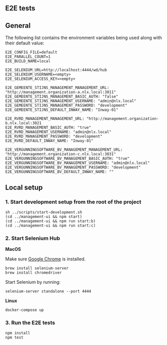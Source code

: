 E2E tests
---

## General

The following list contains the environment variables
being used along with their default value:

```
E2E_CONFIG_FILE=default
E2E_PARALLEL_COUNT=1
E2E_BUILD_NAME=local

E2E_SELENIUM_URL=http://localhost:4444/wd/hub
E2E_SELENIUM_USERNAME=<empty>
E2E_SELENIUM_ACCESS_KEY=<empty>

E2E_GEMEENTE_STIJNS_MANAGEMENT_MANAGEMENT_URL: "http://management.organization-a.nlx.local:3011"
E2E_GEMEENTE_STIJNS_MANAGEMENT_BASIC_AUTH: "false"
E2E_GEMEENTE_STIJNS_MANAGEMENT_USERNAME: "admin@nlx.local"
E2E_GEMEENTE_STIJNS_MANAGEMENT_PASSWORD: "development"
E2E_GEMEENTE_STIJNS_DEFAULT_INWAY_NAME: "Inway-01"

E2E_RVRD_MANAGEMENT_MANAGEMENT_URL: "http://management.organization-b.nlx.local:3021
E2E_RVRD_MANAGEMENT_BASIC_AUTH: "true"
E2E_RVRD_MANAGEMENT_USERNAME: "admin@nlx.local"
E2E_RVRD_MANAGEMENT_PASSWORD: "development"
E2E_RVRD_DEFAULT_INWAY_NAME: "Inway-01"

E2E_VERGUNNINGSOFTWARE_BV_MANAGEMENT_MANAGEMENT_URL: "http://management.organization-c.nlx.local:3031"
E2E_VERGUNNINGSOFTWARE_BV_MANAGEMENT_BASIC_AUTH: "true"
E2E_VERGUNNINGSOFTWARE_BV_MANAGEMENT_USERNAME: "admin@nlx.local"
E2E_VERGUNNINGSOFTWARE_BV_MANAGEMENT_PASSWORD: "development"
E2E_VERGUNNINGSOFTWARE_BV_DEFAULT_INWAY_NAME: ""
```

## Local setup

### 1. Start development setup from the root of the project

```shell
sh ../scripts/start-development.sh
(cd ../management-ui && npm start)
(cd ../management-ui && npm run start:b)
(cd ../management-ui && npm run start:c)
```

### 2. Start Selenium Hub

**MacOS**

Make sure [Google Chrome](https://www.google.com/chrome/) is installed.

```shell
brew install selenium-server
brew install chromedriver
```

Start Selenium by running:

```shell
selenium-server standalone --port 4444
```

**Linux**

```shell
docker-compose up
```

### 3. Run the E2E tests

```shell
npm install
npm test
```
